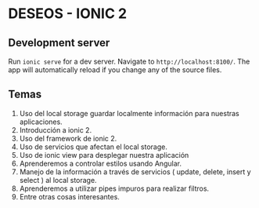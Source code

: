 # DESEOS - IONIC 2

## Development server

Run `ionic serve` for a dev server. Navigate to `http://localhost:8100/`. The app will automatically reload if you change any of the source files.

## Temas

1. Uso del local storage guardar localmente información para nuestras aplicaciones.
2. Introducción a ionic 2.
3. Uso del framework de ionic 2.
4. Uso de servicios que afectan el local storage.
5. Uso de ionic view para desplegar nuestra aplicación
6. Aprenderemos a controlar estilos usando Angular.
7. Manejo de la información a través de servicios ( update, delete, insert y select ) al local storage.
8. Aprenderemos a utilizar pipes impuros para realizar filtros.
9. Entre otras cosas interesantes.
